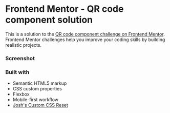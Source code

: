 # Frontend Mentor - QR code component solution

This is a solution to the [QR code component challenge on Frontend Mentor](https://www.frontendmentor.io/challenges/qr-code-component-iux_sIO_H). Frontend Mentor challenges help you improve your coding skills by building realistic projects.

### Screenshot

[](./images/Screenshot%202022-11-08%20at%2020-11-41%20Frontend%20Mentor%20QR%20code%20component.png)

### Built with

- Semantic HTML5 markup
- CSS custom properties
- Flexbox
- Mobile-first workflow
- [Josh's Custom CSS Reset](https://www.joshwcomeau.com/css/custom-css-reset/)
